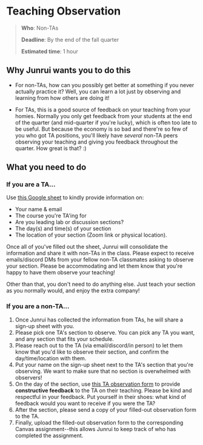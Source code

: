 # Teaching Observation

> **Who**: Non-TAs
>
> **Deadline**: By the end of the fall quarter
>
> **Estimated time**: 1 hour

## Why Junrui wants you to do this
- For non-TAs, how can you possibly get better at something if you never actually practice it? Well, you can learn a lot just by observing and learning from how others are doing it!

- For TAs, this is a good source of feedback on your teaching from your homies. Normally you only get feedback from your students at the end of the quarter (and mid-quarter if you're lucky), which is often too late to be useful. But because the economy is so bad and there're so few of you who got TA positions, you'll likely have *several* non-TA peers observing your teaching and giving you feedback throughout the quarter. How great is that? :)


## What you need to do

### If you are a TA...

Use [this Google sheet](https://tinyurl.com/ta-obs) to kindly provide information on:
- Your name & email
- The course you're TA'ing for
- Are you leading lab or discussion sections?
- The day(s) and time(s) of your section
- The location of your section (Zoom link or physical location).

Once all of you've filled out the sheet, Junrui will consolidate the information and share it with non-TAs in the class. Please expect to receive emails/discord DMs from your fellow non-TA classmates asking to observe your section. Please be accommodating and let them know that you're happy to have them observe your teaching!

Other than that, you don't need to do anything else. Just teach your section as you normally would, and enjoy the extra company!

### If you are a non-TA...

1. Once Junrui has collected the information from TAs, he will share a sign-up sheet with you.
2. Please pick one TA's section to observe. You can pick any TA you want, and any section that fits your schedule.
3. Please reach out to the TA (via email/discord/in person) to let them know that you'd like to observe their section, and confirm the day/time/location with them.
4. Put your name on the sign-up sheet next to the TA's section that you're observing. We want to make sure that no section is overwhelmed with observers!
5. On the day of the section, use [this TA observation form](https://drive.google.com/file/d/1d0IeOFE5Soyo-q8JPV8hFvtKkg9OkgjN/view?usp=sharing) to provide **constructive feedback** to the TA on their teaching. Please be kind and respectful in your feedback. Put yourself in their shoes: what kind of feedback would you want to receive if you were the TA?
6. After the section, please send a copy of your filled-out observation form to the TA.
7. Finally, upload the filled-out observation form to the corresponding Canvas assignment--this allows Junrui to keep track of who has completed the assignment.